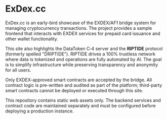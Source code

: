 # ExDex.cc

ExDex.cc is an early-bird showcase of the EXDEX/AF1 bridge system for managing cryptocurrency
transactions. The project provides a sample frontend that interacts with EXDEX services
for prepaid card issuance and other wallet functionality.

This site also highlights the DataToken C‑4 server and the **RIPTIDE** protocol (formerly spelled
"DRIPTIDE"). RIPTIDE drives a 100% trustless network where data is tokenized and operations are
fully automated by AI. The goal is to simplify infrastructure while preserving transparency and
anonymity for all users.

Only EXDEX-approved smart contracts are accepted by the bridge. All contract logic is
pre-written and audited as part of the platform; third-party smart contracts cannot be
deployed or executed through this site.

This repository contains static web assets only. The backend services and contract code
are maintained separately and must be configured before deploying a production instance.

